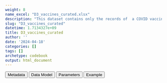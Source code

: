 ```yaml
---
weight: 8
name_excel: "D3_vaccines_curated.xlsx"
description: "This dataset contains only the records of  a COVID vaccine that enter the study"
slug: "D3_vaccines_curated"
datetime: 1.7134327e+09
title: D3_vaccines_curated
author: ''
date: '2024-04-18'
categories: []
tags: []
archetype: codebook
output: html_document
---
```


<script src="/rmarkdown-libs/core-js/shim.min.js"></script>
<script src="/rmarkdown-libs/react/react.min.js"></script>
<script src="/rmarkdown-libs/react/react-dom.min.js"></script>
<script src="/rmarkdown-libs/reactwidget/react-tools.js"></script>
<script src="/rmarkdown-libs/htmlwidgets/htmlwidgets.js"></script>
<link href="/rmarkdown-libs/reactable/reactable.css" rel="stylesheet" />
<script src="/rmarkdown-libs/reactable-binding/reactable.js"></script>
<div class="tab">
<button class="tablinks" onclick="openCity(event, &#39;Metadata&#39;)" id="defaultOpen">Metadata</button>
<button class="tablinks" onclick="openCity(event, &#39;Data Model&#39;)">Data Model</button>
<button class="tablinks" onclick="openCity(event, &#39;Parameters&#39;)">Parameters</button>
<button class="tablinks" onclick="openCity(event, &#39;Example&#39;)">Example</button>
</div>
<div id="Metadata" class="tabcontent">
<div id="htmlwidget-1" class="reactable html-widget" style="width:auto;height:600px;"></div>
<script type="application/json" data-for="htmlwidget-1">{"x":{"tag":{"name":"Reactable","attribs":{"data":{"medatata_name":["Name of the dataset","Content of the dataset","Unit of observation","Dataset where the list of UoOs is fully listed and with 1 record per UoO","How many observations per UoO","Variables capturing the UoO","Primary key","Parameters",null,null,null,null,null,null,null,null,null,null,null,null],"metadata_content":["D3_vaccines_curated","This dataset contains only the records of  a COVID vaccine that enter the study","a record of covid vaccines that does not meet any of the exclusion criteria, that is a record of D3_clean_vaccines that has all the exlcusion criteria == 0",null,"1","person_id dose","person_id dose",null,null,null,null,null,null,null,null,null,null,null,null,null]},"columns":[{"id":"medatata_name","name":"medatata_name","type":"character"},{"id":"metadata_content","name":"metadata_content","type":"character"}],"sortable":false,"searchable":true,"pagination":false,"highlight":true,"bordered":true,"striped":true,"style":{"maxWidth":1800},"height":"600px","dataKey":"da8bed6124e3aab79d27035fe957a81b"},"children":[]},"class":"reactR_markup"},"evals":[],"jsHooks":[]}</script>
</div>
<div id="Data Model" class="tabcontent">
<div id="htmlwidget-2" class="reactable html-widget" style="width:auto;height:600px;"></div>
<script type="application/json" data-for="htmlwidget-2">{"x":{"tag":{"name":"Reactable","attribs":{"data":{"VarName":["person_id","date_curated","dose_curated","manufacturer_curated",null,null,null,null,null,null,null,null,null,null,null,null,null,null,null,null],"Description":["unique person identifier",null,null,null,null,null,null,null,null,null,null,null,null,null,null,null,null,null,null,null],"Format":["character","date","integer","character",null,null,null,null,null,null,null,null,null,null,null,null,null,null,null,null],"Vocabulary":[null,null,"1, 2 , 3,4",null,null,null,null,null,null,null,null,null,null,null,null,null,null,null,null,null],"Parameters":[null,null,null,null,null,null,null,null,null,null,null,null,null,null,null,null,null,null,null,null],"Notes and examples":["from CDM PERSONS",null,"doses higher than 4 are excluded",null,null,null,null,null,null,null,null,null,null,null,null,null,null,null,null,null],"Source tables and variables":[null,null,null,null,null,null,null,null,null,null,null,null,null,null,null,null,null,null,null,null],"Retrieved":["yes","yes","yes","yes",null,null,null,null,null,null,null,null,null,null,null,null,null,null,null,null],"Calculated":[null,null,null,null,null,null,null,null,null,null,null,null,null,null,null,null,null,null,null,null],"Algorithm_id":[null,null,null,null,null,null,null,null,null,null,null,null,null,null,null,null,null,null,null,null],"Rule":[null,null,null,null,null,null,null,null,null,null,null,null,null,null,null,null,null,null,null,null]},"columns":[{"id":"VarName","name":"VarName","type":"character"},{"id":"Description","name":"Description","type":"character"},{"id":"Format","name":"Format","type":"character"},{"id":"Vocabulary","name":"Vocabulary","type":"character"},{"id":"Parameters","name":"Parameters","type":"logical"},{"id":"Notes and examples","name":"Notes and examples","type":"character"},{"id":"Source tables and variables","name":"Source tables and variables","type":"logical"},{"id":"Retrieved","name":"Retrieved","type":"character"},{"id":"Calculated","name":"Calculated","type":"logical"},{"id":"Algorithm_id","name":"Algorithm_id","type":"logical"},{"id":"Rule","name":"Rule","type":"logical"}],"sortable":false,"searchable":true,"pagination":false,"highlight":true,"bordered":true,"striped":true,"style":{"maxWidth":1800},"height":"600px","dataKey":"650ef282b3c56d228a0f4fafa861b98d"},"children":[]},"class":"reactR_markup"},"evals":[],"jsHooks":[]}</script>
</div>
<div id="Parameters" class="tabcontent">
<div id="htmlwidget-3" class="reactable html-widget" style="width:auto;height:600px;"></div>
<script type="application/json" data-for="htmlwidget-3">{"x":{"tag":{"name":"Reactable","attribs":{"data":{"parameter in the variable name":[null,null,null,null,null,null,null,null,null,null,null,null,null,null,null,null,null,null,null,null],"values":[null,null,null,null,null,null,null,null,null,null,null,null,null,null,null,null,null,null,null,null],"name of macro":[null,null,null,null,null,null,null,null,null,null,null,null,null,null,null,null,null,null,null,null]},"columns":[{"id":"parameter in the variable name","name":"parameter in the variable name","type":"logical"},{"id":"values","name":"values","type":"logical"},{"id":"name of macro","name":"name of macro","type":"logical"}],"sortable":false,"searchable":true,"pagination":false,"highlight":true,"bordered":true,"striped":true,"style":{"maxWidth":1800},"height":"600px","dataKey":"f545894952d01490ab535e7af1d88bc2"},"children":[]},"class":"reactR_markup"},"evals":[],"jsHooks":[]}</script>
</div>
<div id="Example" class="tabcontent">
<div id="htmlwidget-4" class="reactable html-widget" style="width:auto;height:600px;"></div>
<script type="application/json" data-for="htmlwidget-4">{"x":{"tag":{"name":"Reactable","attribs":{"data":{"person_id":["P001","P001","P001","P001","P002","P003","P004","P004","P008","P010","P010","P013","P013","P014","P014","P015","P015","P016","P016","P018"],"date_curated":["2021-01-01T00:00:00Z","2021-01-25T00:00:00Z","2021-04-01T00:00:00Z","2021-06-12T00:00:00Z","2021-08-20T00:00:00Z","2021-07-30T00:00:00Z","2021-05-02T00:00:00Z","2021-07-27T00:00:00Z","2021-08-03T00:00:00Z","2021-05-21T00:00:00Z","2021-06-30T00:00:00Z","2021-05-22T00:00:00Z","2021-07-06T00:00:00Z","2021-04-18T00:00:00Z","2021-05-12T00:00:00Z","2021-05-15T00:00:00Z","2021-06-24T00:00:00Z","2021-04-10T00:00:00Z","2021-07-03T00:00:00Z","2021-06-13T00:00:00Z"],"dose_curated":[1,2,3,4,1,1,1,2,1,1,2,1,2,1,2,1,2,1,2,1],"manufacturer_curated":["pfizer","pfizer","pfizer","pfizer","pfizer","pfizer","astrazeneca","astrazeneca","moderna","pfizer","pfizer","pfizer","pfizer","pfizer","pfizer","pfizer","pfizer","astrazeneca","pfizer","pfizer"]},"columns":[{"id":"person_id","name":"person_id","type":"character"},{"id":"date_curated","name":"date_curated","type":"Date"},{"id":"dose_curated","name":"dose_curated","type":"numeric"},{"id":"manufacturer_curated","name":"manufacturer_curated","type":"character"}],"sortable":false,"searchable":true,"pagination":false,"highlight":true,"bordered":true,"striped":true,"style":{"maxWidth":1800},"height":"600px","dataKey":"1c1b83d6c1c673a9a7750f74f995edf9"},"children":[]},"class":"reactR_markup"},"evals":[],"jsHooks":[]}</script>
</div>
